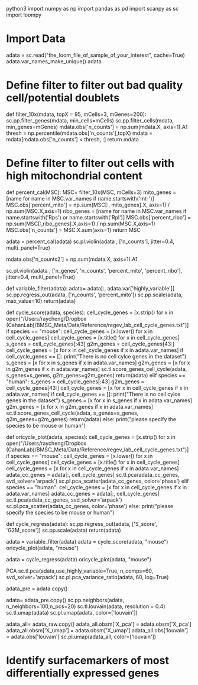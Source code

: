 python3
import numpy as np
import pandas as pd
import scanpy as sc
import loompy

# Import Data
adata = sc.read("the_loom_file_of_sample_of_your_interest", cache=True)
adata.var_names_make_unique()
adata

# Define filter to filter out bad quality cell/potential doublets
def filter_10x(mdata, topX = 95, mCells=3, mGenes=200):
    sc.pp.filter_genes(mdata, min_cells=mCells)
    sc.pp.filter_cells(mdata, min_genes=mGenes)
    mdata.obs['n_counts'] = np.sum(mdata.X, axis=1).A1
    thresh = np.percentile(mdata.obs['n_counts'],topX)
    mdata = mdata[mdata.obs['n_counts'] < thresh, :]
    return mdata

# Define filter to filter out cells with high mitochondrial content
def percent_cal(MSC): 
	MSC= filter_10x(MSC, mCells=3)
	mito_genes = [name for name in MSC.var_names if name.startswith('mt-')]
	MSC.obs['percent_mito'] = np.sum(MSC[:, mito_genes].X, axis=1) / np.sum(MSC.X,axis=1)
	ribo_genes = [name for name in MSC.var_names if name.startswith('Rps') or name.startswith('Rpl')]
	MSC.obs['percent_ribo'] = np.sum(MSC[:,ribo_genes].X,axis=1) / np.sum(MSC.X,axis=1)
	MSC.obs['n_counts'] = MSC.X.sum(axis=1)
	return MSC

adata = percent_cal(adata)
sc.pl.violin(adata , ['n_counts'], jitter=0.4, multi_panel=True)

mdata.obs['n_counts2'] = np.sum(mdata.X, axis=1).A1

sc.pl.violin(adata , ['n_genes', 'n_counts', 'percent_mito', 'percent_ribo'], jitter=0.4, multi_panel=True)

def variable_filter(adata):
	adata= adata[:, adata.var['highly_variable']]
	sc.pp.regress_out(adata, ['n_counts', 'percent_mito'])
	sc.pp.scale(adata, max_value=10)
	return(adata)

def cycle_score(adata, species):
	cell_cycle_genes = [x.strip() for x in open("/Users/raycheng/Dropbox (CahanLab)/BMSC_Meta/Data/Reference/regev_lab_cell_cycle_genes.txt")] 
	if species == "mouse":
		cell_cycle_genes = [x.lower() for x in cell_cycle_genes]
		cell_cycle_genes = [x.title() for x in cell_cycle_genes]
		s_genes = cell_cycle_genes[:43]
		g2m_genes = cell_cycle_genes[43:]
		cell_cycle_genes = [x for x in cell_cycle_genes if x in adata.var_names]
		if cell_cycle_genes == []:
			print("There is no cell cylce genes in the dataset")
		s_genes = [x for x in s_genes if x in adata.var_names]
		g2m_genes = [x for x in g2m_genes if x in adata.var_names]
		sc.tl.score_genes_cell_cycle(adata, s_genes=s_genes, g2m_genes=g2m_genes)
		return(adata)
	elif species == "human":
		s_genes = cell_cycle_genes[:43]
		g2m_genes = cell_cycle_genes[43:]
		cell_cycle_genes = [x for x in cell_cycle_genes if x in adata.var_names]
		if cell_cycle_genes == []:
			print("There is no cell cylce genes in the dataset")
		s_genes = [x for x in s_genes if x in adata.var_names]
		g2m_genes = [x for x in g2m_genes if x in adata.var_names]
		sc.tl.score_genes_cell_cycle(adata, s_genes=s_genes, g2m_genes=g2m_genes)
		return(adata)
	else:
		print("please specify the species to be mouse or human")

def oricycle_plot(adata, species):
	cell_cycle_genes = [x.strip() for x in open("/Users/raycheng/Dropbox (CahanLab)/BMSC_Meta/Data/Reference/regev_lab_cell_cycle_genes.txt")] 
	if species == "mouse":
		cell_cycle_genes = [x.lower() for x in cell_cycle_genes]
		cell_cycle_genes = [x.title() for x in cell_cycle_genes]
		cell_cycle_genes = [x for x in cell_cycle_genes if x in adata.var_names]
		adata_cc_genes = adata[:, cell_cycle_genes]
		sc.tl.pca(adata_cc_genes,  svd_solver='arpack')
		sc.pl.pca_scatter(adata_cc_genes, color='phase')
	elif species == "human":
		cell_cycle_genes = [x for x in cell_cycle_genes if x in adata.var_names]
		adata_cc_genes = adata[:, cell_cycle_genes]
		sc.tl.pca(adata_cc_genes,  svd_solver='arpack')
		sc.pl.pca_scatter(adata_cc_genes, color='phase')
	else:
		print("please specify the species to be mouse or human")

def cycle_regress(adata):
	sc.pp.regress_out(adata, ['S_score', 'G2M_score'])
	sc.pp.scale(adata)
	return(adata)


adata = variable_filter(adata)
adata = cycle_score(adata, "mouse")
oricycle_plot(adata, "mouse")


adata = cycle_regress(adata)
oricycle_plot(adata, "mouse")


PCA
sc.tl.pca(adata,use_highly_variable=True, n_comps=60, svd_solver='arpack')
sc.pl.pca_variance_ratio(adata, 60, log=True)


adata_pre = adata.copy()

adata= adata_pre.copy()
sc.pp.neighbors(adata, n_neighbors=100,n_pcs=20)
sc.tl.louvain(adata, resolution = 0.4)
sc.tl.umap(adata)
sc.pl.umap(adata, color=['louvain'])

adata_all= adata_raw.copy()
adata_all.obsm['X_pca'] = adata.obsm['X_pca']
adata_all.obsm['X_umap'] = adata.obsm['X_umap']
adata_all.obs['louvain'] = adata.obs['louvain']
sc.pl.umap(adata_all, color=['louvain'])


# Identify surfacemarkers of most differentially expressed genes









